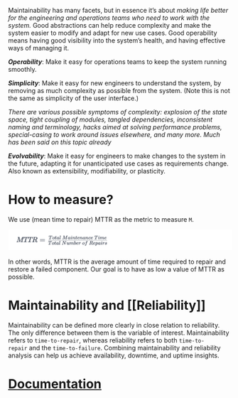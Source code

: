 Maintainability has many facets, but in essence it’s about *making life better for the engineering and operations teams who need to work with the system.* Good abstractions can help reduce complexity and make the system easier to modify and adapt for new use cases. Good operability means having good visibility into the system’s health, and having effective ways of managing it.

***Operability***: Make it easy for operations teams to keep the system running smoothly.

***Simplicity***: Make it easy for new engineers to understand the system, by removing as much complexity as possible from the system. (Note this is not the same as simplicity of the user interface.)

*There are various possible symptoms of complexity: explosion of the state space, tight coupling of modules, tangled dependencies, inconsistent naming and terminology, hacks aimed at solving performance problems, special-casing to work around issues elsewhere, and many more. Much has been said on this topic already*

***Evolvability***: Make it easy for engineers to make changes to the system in the future, adapting it for unanticipated use cases as requirements change. Also known as extensibility, modifiability, or plasticity.

# How to measure?

We use (mean time to repair) MTTR as the metric to measure `M`.

![](../../../_Attachments/Pasted%20image%2020240118165301.png)

In other words, MTTR is the average amount of time required to repair and restore a failed component. Our goal is to have as low a value of MTTR as possible.

# Maintainability and [[Reliability]]

Maintainability can be defined more clearly in close relation to reliability. The only difference between them is the variable of interest. Maintainability refers to `time-to-repair`, whereas reliability refers to both `time-to-repair` and the `time-to-failure`. Combining maintainability and reliability analysis can help us achieve availability, downtime, and uptime insights.

# [Documentation](Documentation.md)